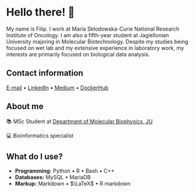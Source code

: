 # Hello there! 👋
My name is Filip. I work at Maria Skłodowska-Curie National Research Institute of Oncology. I am also a fifth-year student at Jagiellonian University majoring in Molecular Biotechnology. Despite my studies being focused on wet lab and my extensive experience in laboratory work, my interests are primarily focused on biological data analysis.

## Contact information
[E-mail](mailto:hajdylaf@gmail.com) • [LinkedIn](https://www.linkedin.com/in/filip-hajdyla/) • [Medium](https://medium.com/@filem0n1) • [DockerHub](https://hub.docker.com/u/f1lem0n)

## About me

📚 MSc Student at [Department of Molecular Biophysics, JU](https://wbbib.uj.edu.pl/en_GB/wydzial/zaklady-i-pracownie/zaklad-biofizyki-molekularnej)

💻 Bioinformatics specialist

## What do I use?

- **Programming:** Python • R • Bash • C++
- **Databases:** MySQL • MariaDB
- **Markup:** Markdown • $\LaTeX$ • R markdown
